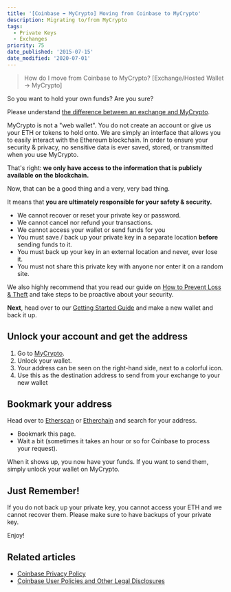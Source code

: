 ```yaml
---
title: '[Coinbase ➡ MyCrypto] Moving from Coinbase to MyCrypto'
description: Migrating to/from MyCrypto
tags:
  - Private Keys
  - Exchanges
priority: 75
date_published: '2015-07-15'
date_modified: '2020-07-01'
---
```


> How do I move from Coinbase to MyCrypto? [Exchange/Hosted Wallet -> MyCrypto]

So you want to hold your own funds? Are you sure?

Please understand [the difference between an exchange and MyCrypto](/general-knowledge/about-mycrypto/whats-the-difference-between-an-exchange-and-mycrypto).

MyCrypto is not a "web wallet". You do not create an account or give us your ETH or tokens to hold onto. We are simply an interface that allows you to easily interact with the Ethereum blockchain. In order to ensure your security & privacy, no sensitive data is ever saved, stored, or transmitted when you use MyCrypto.

That's right: **we only have access to the information that is publicly available on the blockchain.**

Now, that can be a good thing and a very, very bad thing.

It means that **you are ultimately responsible for your safety & security.**

* We cannot recover or reset your private key or password.
* We cannot cancel nor refund your transactions.
* We cannot access your wallet or send funds for you
* You must save / back up your private key in a separate location **before** sending funds to it.
* You must back up your key in an external location and never, ever lose it.
* You must not share this private key with anyone nor enter it on a random site.

We also highly recommend that you read our guide on [How to Prevent Loss & Theft](/staying-safe/protecting-yourself-and-your-funds) and take steps to be proactive about your security.

**Next**, head over to our [Getting Started Guide](/how-to/backup-restore/how-to-save-back-up-your-wallet) and make a new wallet and back it up.

## Unlock your account and get the address

1. Go to [MyCrypto](https://mycrypto.com/).
2. Unlock your wallet.
3. Your address can be seen on the right-hand side, next to a colorful icon.
4. Use this as the destination address to send from your exchange to your new wallet

## Bookmark your address

Head over to [Etherscan](https://etherscan.io/) or [Etherchain](https://www.etherchain.org/) and search for your address.

* Bookmark this page.
* Wait a bit (sometimes it takes an hour or so for Coinbase to process your request).

When it shows up, you now have your funds. If you want to send them, simply unlock your wallet on MyCrypto.

## Just Remember!

If you do not back up your private key, you cannot access your ETH and we cannot recover them. Please make sure to have backups of your private key.

Enjoy!

## Related articles

* [Coinbase Privacy Policy](https://www.coinbase.com/legal/privacy)
* [Coinbase User Policies and Other Legal Disclosures](https://www.coinbase.com/legal/user_agreement)
